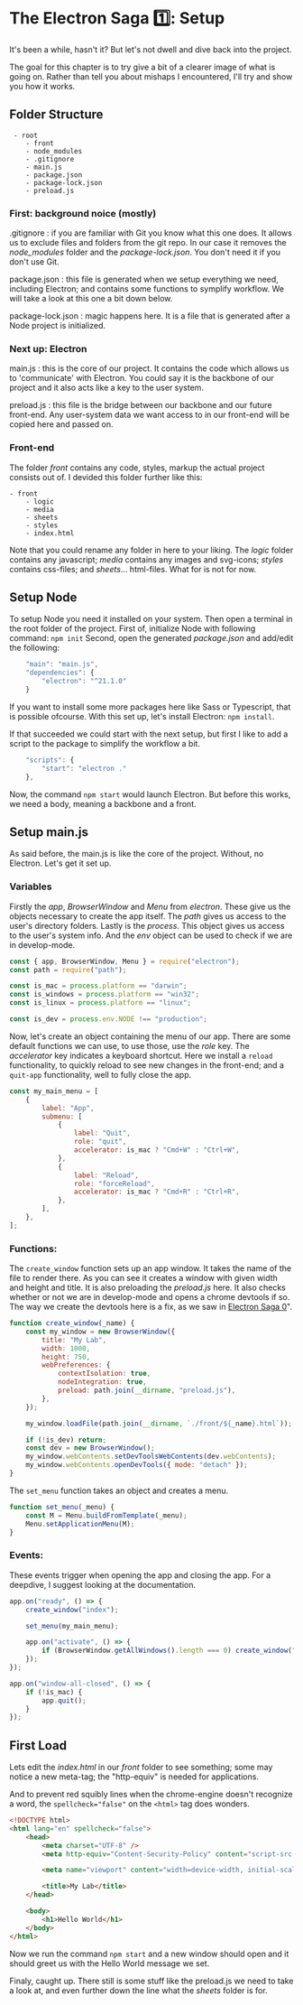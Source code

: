 # The Electron Saga 1️⃣: Setup

It's been a while, hasn't it? But let's not dwell and dive back into the project.

The goal for this chapter is to try give a bit of a clearer image of what is going on. Rather than tell you about mishaps I encountered, I'll try and show you how it works.

## Folder Structure

```
 - root
	- front
	- node_modules
	- .gitignore
	- main.js
	- package.json
	- package-lock.json
	- preload.js
```

### First: background noice \(mostly\)

.gitignore
: if you are familiar with Git you know what this one does.
It allows us to exclude files and folders from the git repo. In our case it removes the _node_modules_ folder and the _package-lock.json_. You don't need it if you don't use Git.

package.json
: this file is generated when we setup everything we need, including Electron; and contains some functions to symplify workflow. We will take a look at this one a bit down below.

package-lock.json
: magic happens here. It is a file that is generated after a Node project is initialized.

### Next up: Electron

main.js
: this is the core of our project. It contains the code which allows us to 'communicate' with Electron.
You could say it is the backbone of our project and it also acts like a key to the user system.

preload.js
: this file is the bridge between our backbone and our future front-end. Any user-system data we want access to in our front-end will be copied here and passed on.

### Front-end

The folder _front_ contains any code, styles, markup the actual project consists out of.
I devided this folder further like this:

```
- front
	- logic
	- media
	- sheets
	- styles
	- index.html
```

Note that you could rename any folder in here to your liking.
The _logic_ folder contains any javascript; _media_ contains any images and svg-icons; _styles_ contains css-files; and _sheets_... html-files. What for is not for now.

## Setup Node

To setup Node you need it installed on your system. Then open a terminal in the root folder of the project.
First of, initialize Node with following command: `npm init`
Second, open the generated _package.json_ and add/edit the following:

```js
	"main": "main.js",
	"dependencies": {
		"electron": "^21.1.0"
	}
```

If you want to install some more packages here like Sass or Typescript, that is possible ofcourse.
With this set up, let's install Electron: `npm install`.

If that succeeded we could start with the next setup, but first I like to add a script to the package to simplify the workflow a bit.

```js
	"scripts": {
		"start": "electron ."
	},
```

Now, the command `npm start` would launch Electron. But before this works, we need a body, meaning a backbone and a front.

## Setup main.js

As said before, the main.js is like the core of the project. Without, no Electron.
Let's get it set up.

### Variables

Firstly the _app_, _BrowserWindow_ and _Menu_ from _electron_. These give us the objects necessary to create the app itself.
The _path_ gives us access to the user's directory folders.
Lastly is the _process_. This object gives us access to the user's system info. And the _env_ object can be used to check if we are in develop-mode.

```js
const { app, BrowserWindow, Menu } = require("electron");
const path = require("path");

const is_mac = process.platform == "darwin";
const is_windows = process.platform == "win32";
const is_linux = process.platform == "linux";

const is_dev = process.env.NODE !== "production";
```

Now, let's create an object containing the menu of our app. There are some default functions we can use, to use those, use the _role_ key.
The _accelerator_ key indicates a keyboard shortcut.
Here we install a `reload` functionality, to quickly reload to see new changes in the front-end; and a `quit-app` functionality, well to fully close the app.

```js
const my_main_menu = [
	{
		label: "App",
		submenu: [
			{
				label: "Quit",
				role: "quit",
				accelerator: is_mac ? "Cmd+W" : "Ctrl+W",
			},
			{
				label: "Reload",
				role: "forceReload",
				accelerator: is_mac ? "Cmd+R" : "Ctrl+R",
			},
		],
	},
];
```

### Functions:

The `create_window` function sets up an app window. It takes the name of the file to render there.
As you can see it creates a window with given width and height and title. It is also preloading the _preload.js_ here.
It also checks whether or not we are in develop-mode and opens a chrome devtools if so. The way we create the devtools here is a fix, as we saw in [Electron Saga 0](https://dev.to/scriptjayt/the-electron-saga-0-my-first-app-45jg)".

```js
function create_window(_name) {
	const my_window = new BrowserWindow({
		title: "My Lab",
		width: 1000,
		height: 750,
		webPreferences: {
			contextIsolation: true,
			nodeIntegration: true,
			preload: path.join(__dirname, "preload.js"),
		},
	});

	my_window.loadFile(path.join(__dirname, `./front/${_name}.html`));

	if (!is_dev) return;
	const dev = new BrowserWindow();
	my_window.webContents.setDevToolsWebContents(dev.webContents);
	my_window.webContents.openDevTools({ mode: "detach" });
}
```

The `set_menu` function takes an object and creates a menu.

```js
function set_menu(_menu) {
	const M = Menu.buildFromTemplate(_menu);
	Menu.setApplicationMenu(M);
}
```

### Events:

These events trigger when opening the app and closing the app.
For a deepdive, I suggest looking at the documentation.

```js
app.on("ready", () => {
	create_window("index");

	set_menu(my_main_menu);

	app.on("activate", () => {
		if (BrowserWindow.getAllWindows().length === 0) create_window("index");
	});
});

app.on("window-all-closed", () => {
	if (!is_mac) {
		app.quit();
	}
});
```

## First Load

Lets edit the _index.html_ in our _front_ folder to see something; some may notice a new meta-tag; the "http-equiv" is needed for applications.

And to prevent red squibly lines when the chrome-engine doesn't recognize a word, the `spellcheck="false"` on the `<html>` tag does wonders.

```html
<!DOCTYPE html>
<html lang="en" spellcheck="false">
	<head>
		<meta charset="UTF-8" />
		<meta http-equiv="Content-Security-Policy" content="script-src 'self' 'unsafe-inline';" />

		<meta name="viewport" content="width=device-width, initial-scale=1.0" />

		<title>My Lab</title>
	</head>

	<body>
		<h1>Hello World</h1>
	</body>
</html>
```

Now we run the command `npm start` and a new window should open and it should greet us with the Hello World message we set.

Finaly, caught up.
There still is some stuff like the preload.js we need to take a look at, and even further down the line what the _sheets_ folder is for.
